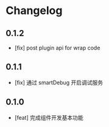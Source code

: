 # Changelog

## 0.1.2

 - [fix] post plugin api for wrap code
  
## 0.1.1

 - [fix] 通过 smartDebug 开启调试服务

## 0.1.0

 - [feat] 完成组件开发基本功能